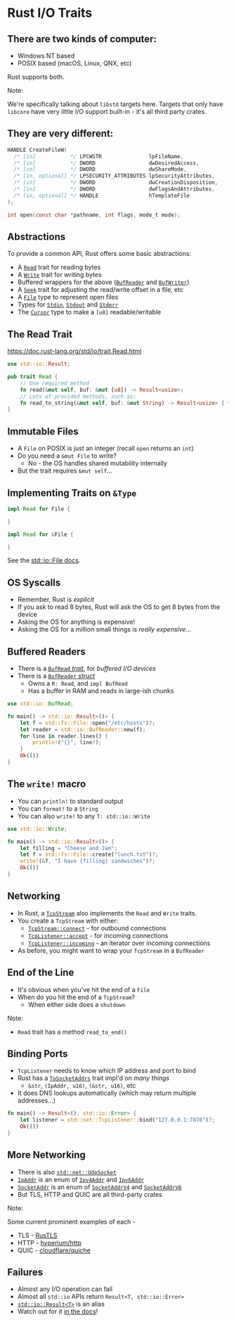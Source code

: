 # Rust I/O Traits

## There are two kinds of computer:

* Windows NT based
* POSIX based (macOS, Linux, QNX, etc)

Rust supports both.

Note:

We're specifically talking about `libstd` targets here. Targets that only have
`libcore` have very little I/O support built-in - it's all third party crates.

## They are very different:

```c
HANDLE CreateFileW(
  /* [in]           */ LPCWSTR               lpFileName,
  /* [in]           */ DWORD                 dwDesiredAccess,
  /* [in]           */ DWORD                 dwShareMode,
  /* [in, optional] */ LPSECURITY_ATTRIBUTES lpSecurityAttributes,
  /* [in]           */ DWORD                 dwCreationDisposition,
  /* [in]           */ DWORD                 dwFlagsAndAttributes,
  /* [in, optional] */ HANDLE                hTemplateFile
);

int open(const char *pathname, int flags, mode_t mode);
```

## Abstractions

To provide a common API, Rust offers some basic abstractions:

* A [`Read`](https://doc.rust-lang.org/std/io/trait.Read.html) trait for reading bytes
* A [`Write`](https://doc.rust-lang.org/std/io/trait.Write.html) trait for writing bytes
* Buffered wrappers for the above ([`BufReader`](https://doc.rust-lang.org/std/io/struct.BufReader.html) and [`BufWriter`](https://doc.rust-lang.org/std/io/struct.BufWriter.html))
* A [`Seek`](https://doc.rust-lang.org/std/io/trait.Seek.html) trait for adjusting the read/write offset in a file, etc
* A [`File`](https://doc.rust-lang.org/std/fs/struct.File.html) type to represent open files
* Types for [`Stdin`](https://doc.rust-lang.org/std/io/struct.Stdin.html), [`Stdout`](https://doc.rust-lang.org/std/io/struct.Stdout.html) and [`Stderr`](https://doc.rust-lang.org/std/io/struct.Stderr.html)
* The [`Cursor`](https://doc.rust-lang.org/std/io/struct.Cursor.html) type to make a `[u8]` readable/writable

## The Read Trait

<https://doc.rust-lang.org/std/io/trait.Read.html>

```rust []
use std::io::Result;

pub trait Read {
    // One required method
    fn read(&mut self, buf: &mut [u8]) -> Result<usize>;
    // Lots of provided methods, such as:
    fn read_to_string(&mut self, buf: &mut String) -> Result<usize> { todo!() }
}
```

## Immutable Files

* A `File` on POSIX is just an integer (recall `open` returns an `int`)
* Do you need a `&mut File` to write?
  * No - the OS handles shared mutability internally
* But the trait requires `&mut self`...

## Implementing Traits on `&Type`

```rust ignore
impl Read for File {

}

impl Read for &File {

}
```

See the [std::io::File docs](https://doc.rust-lang.org/std/fs/struct.File.html#impl-Read-for-%26File).

## OS Syscalls

* Remember, Rust is *explicit*
* If you ask to read 8 bytes, Rust will ask the OS to get 8 bytes from the device
* Asking the OS for anything is expensive!
* Asking the OS for a million small things is *really expensive*...

## Buffered Readers

* There is a [`BufRead` *trait*](https://doc.rust-lang.org/std/io/trait.BufRead.html), for *buffered I/O devices*
* There is a [`BufReader` *struct*](https://doc.rust-lang.org/std/io/struct.BufReader.html)
  * Owns a `R: Read`, and `impl BufRead`
  * Has a buffer in RAM and reads in large-ish chunks

```rust []
use std::io::BufRead;

fn main() -> std::io::Result<()> {
    let f = std::fs::File::open("/etc/hosts")?;
    let reader = std::io::BufReader::new(f);
    for line in reader.lines() {
        println!("{}", line?);
    }
    Ok(())
}
```

## The `write!` macro

* You can `println!` to standard output
* You can `format!` to a `String`
* You can also `write!` to any `T: std::io::Write`

```rust
use std::io::Write;

fn main() -> std::io::Result<()> {
    let filling = "Cheese and Jam";
    let f = std::fs::File::create("lunch.txt")?;
    write!(&f, "I have {filling} sandwiches")?;
    Ok(())
}
```

## Networking

* In Rust, a [`TcpStream`](https://doc.rust-lang.org/std/io/struct.TcpStream.html) also implements the `Read` and `Write` traits.
* You create a `TcpStream` with either:
  * [`TcpStream::connect`](https://doc.rust-lang.org/std/net/struct.TcpStream.html#method.connect) - for outbound connections
  * [`TcpListener::accept`](https://doc.rust-lang.org/std/net/struct.TcpListener.html#method.accept) - for incoming connections
  * [`TcpListener::incoming`](https://doc.rust-lang.org/std/net/struct.TcpListener.html#method.incoming) - an iterator over incoming connections
* As before, you might want to wrap your `TcpStream` in a `BufReader`

## End of the Line

* It's obvious when you've hit the end of a `File`
* When do you hit the end of a `TcpStream`?
  * When either side does a `shutdown`

Note:

* `Read` trait has a method `read_to_end()`

## Binding Ports

* `TcpListener` needs to know which IP address and port to bind
* Rust has a [`ToSocketAddrs`](https://doc.rust-lang.org/std/net/trait.ToSocketAddrs.html) trait impl'd on *many things*
  * `&str`, `(IpAddr, u16)`, `(&str, u16)`, etc
* It does DNS lookups automatically (which may return multiple addresses...)

```rust
fn main() -> Result<(), std::io::Error> {
    let listener = std::net::TcpListener::bind("127.0.0.1:7878")?;
    Ok(())
}
```

## More Networking

* There is also [`std::net::UdpSocket`](https://doc.rust-lang.org/std/net/struct.UdpSocket.html)
* [`IpAddr`](https://doc.rust-lang.org/std/net/enum.IpAddr.html) is an enum of [`Ipv4Addr`](https://doc.rust-lang.org/std/net/struct.Ipv4Addr.html) and [`Ipv6Addr`](https://doc.rust-lang.org/std/net/struct.Ipv6Addr.html)
* [`SocketAddr`](https://doc.rust-lang.org/std/net/enum.SocketAddr.html) is an enum of [`SocketAddrV4`](https://doc.rust-lang.org/std/net/struct.SocketAddrV4.html) and [`SocketAddrV6`](https://doc.rust-lang.org/std/net/struct.SocketAddrV6.html)
* But TLS, HTTP and QUIC are all third-party crates

Note:

Some current prominent examples of each -

* TLS - [RusTLS](https://github.com/rustls/rustls)
* HTTP - [hyperium/http](https://github.com/hyperium/http)
* QUIC - [cloudflare/quiche](https://github.com/cloudflare/quiche)

## Failures

* Almost any I/O operation can fail
* Almost all `std::io` APIs return `Result<T, std::io::Error>`
* [`std::io::Result<T>`](https://doc.rust-lang.org/std/io/type.Result.html) is an alias
* Watch out for it [in the docs](https://doc.rust-lang.org/std/net/struct.TcpListener.html#method.bind)!
